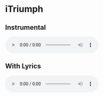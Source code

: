 # iTriumph

## Instrumental
<audio controls>
  <source src="./iTriumph.mp3" type="audio/mpeg">
</audio>

## With Lyrics
<audio controls>
  <source src="./iTriumph.vocals.mp3" type="audio/mpeg">
</audio>
